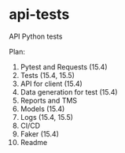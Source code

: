 # api-tests
API Python tests

Plan:
1. Pytest and Requests (15.4)
2. Tests (15.4, 15.5)
3. API for client (15.4)
4. Data generation for test (15.4)
5. Reports and TMS 
6. Models (15.4)
7. Logs (15.4, 15.5)
8. CI/CD
9. Faker (15.4)
10. Readme